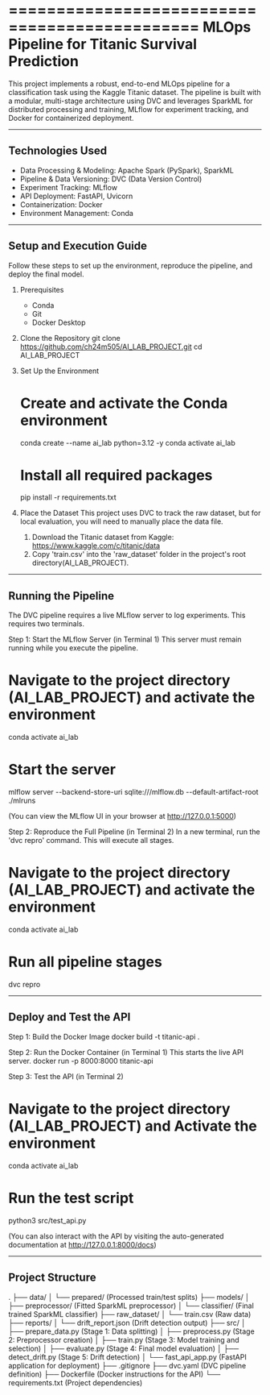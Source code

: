 ==============================================
MLOps Pipeline for Titanic Survival Prediction
==============================================

This project implements a robust, end-to-end MLOps pipeline for a classification task using the Kaggle Titanic dataset. The pipeline is built with a modular, multi-stage architecture using DVC and leverages SparkML for distributed processing and training, MLflow for experiment tracking, and Docker for containerized deployment.

---
Technologies Used
---

- Data Processing & Modeling: Apache Spark (PySpark), SparkML
- Pipeline & Data Versioning: DVC (Data Version Control)
- Experiment Tracking: MLflow
- API Deployment: FastAPI, Uvicorn
- Containerization: Docker
- Environment Management: Conda

---
Setup and Execution Guide
---

Follow these steps to set up the environment, reproduce the pipeline, and deploy the final model.

1. Prerequisites
   - Conda
   - Git
   - Docker Desktop

2. Clone the Repository
   git clone https://github.com/ch24m505/AI_LAB_PROJECT.git
   cd AI_LAB_PROJECT

3. Set Up the Environment
   # Create and activate the Conda environment
   conda create --name ai_lab python=3.12 -y
   conda activate ai_lab

   # Install all required packages
   pip install -r requirements.txt

4. Place the Dataset
   This project uses DVC to track the raw dataset, but for local evaluation, you will need to manually place the data file.
   1. Download the Titanic dataset from Kaggle: https://www.kaggle.com/c/titanic/data
   2. Copy 'train.csv' into the 'raw_dataset' folder in the project's root directory(AI_LAB_PROJECT).

---
Running the Pipeline
---

The DVC pipeline requires a live MLflow server to log experiments. This requires two terminals.

Step 1: Start the MLflow Server (in Terminal 1)
   This server must remain running while you execute the pipeline.

   # Navigate to the project directory (AI_LAB_PROJECT) and activate the environment
   conda activate ai_lab

   # Start the server
   mlflow server --backend-store-uri sqlite:///mlflow.db --default-artifact-root ./mlruns
   
   (You can view the MLflow UI in your browser at http://127.0.0.1:5000)

Step 2: Reproduce the Full Pipeline (in Terminal 2)
   In a new terminal, run the 'dvc repro' command. This will execute all stages.

   # Navigate to the project directory (AI_LAB_PROJECT) and activate the environment
   conda activate ai_lab

   # Run all pipeline stages
   dvc repro

---
Deploy and Test the API
---

Step 1: Build the Docker Image
   docker build -t titanic-api .

Step 2: Run the Docker Container (in Terminal 1)
   This starts the live API server.
   docker run -p 8000:8000 titanic-api

Step 3: Test the API (in Terminal 2)
   # Navigate to the project directory (AI_LAB_PROJECT) and Activate the environment
   conda activate ai_lab

   # Run the test script
   python3 src/test_api.py
   
   (You can also interact with the API by visiting the auto-generated documentation at http://127.0.0.1:8000/docs)

---
Project Structure
---

.
├── data/
│   └── prepared/         (Processed train/test splits)
├── models/
│   ├── preprocessor/     (Fitted SparkML preprocessor)
│   └── classifier/       (Final trained SparkML classifier)
├── raw_dataset/
│   └── train.csv         (Raw data)
├── reports/
│   └── drift_report.json (Drift detection output)
├── src/
│   ├── prepare_data.py   (Stage 1: Data splitting)
│   ├── preprocess.py     (Stage 2: Preprocessor creation)
│   ├── train.py          (Stage 3: Model training and selection)
│   ├── evaluate.py       (Stage 4: Final model evaluation)
│   ├── detect_drift.py   (Stage 5: Drift detection)
│   └── fast_api_app.py   (FastAPI application for deployment)
├── .gitignore
├── dvc.yaml              (DVC pipeline definition)
├── Dockerfile            (Docker instructions for the API)
└── requirements.txt      (Project dependencies)